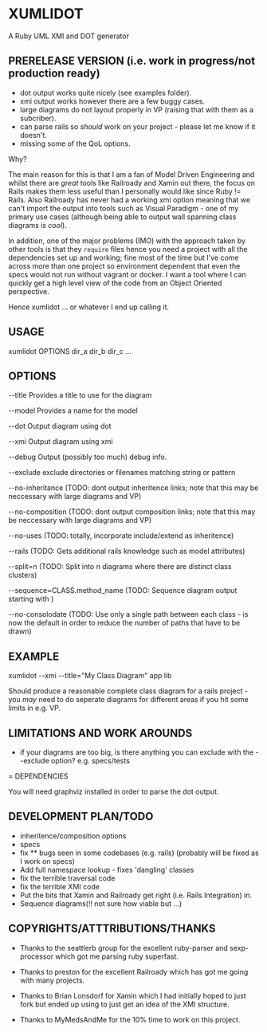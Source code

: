 # XUMLIDOT

A Ruby UML XMI and DOT generator

## PRERELEASE VERSION (i.e. work in progress/not production ready)

- dot output works quite nicely (see examples folder).
- xmi output works however there are a few buggy cases.
- large diagrams do not layout properly in VP (raising that with them as a subcriber).
- can parse rails so *should* work on your project - please let me know if it doesn't.
- missing some of the QoL options.

Why?

The main reason for this is that I am a fan of Model Driven Engineering and
whilst there are *great* tools like Railroady and Xamin out there, the focus on
Rails makes them less useful than I personally would like since Ruby != Rails. Also 
Railroady has never had a working xmi option meaning that we can't import the output
into tools such as Visual Paradigm - one of my primary use cases (although being able
to output wall spanning class diagrams is *cool*).

In addition, one of the major problems (IMO) with the approach taken by other
tools is that they ```require``` files hence you need a project with all the
dependencies set up and working; fine most of the time but I've come across
more than one project so environment dependent that even the specs would not
run without vagrant or docker.  I want a tool where I can quickly get a high
level view of the code from an Object Oriented perspective.

Hence xumlidot ... or whatever I end up calling it.

## USAGE

xumlidot OPTIONS dir_a dir_b dir_c ...

## OPTIONS

  --title Provides a title to use for the diagram

  --model Provides a name for the model

  --dot Output diagram using dot

  --xmi Output diagram using xmi

  --debug Output (possibly too much) debug info.

  --exclude exclude directories or filenames matching string or pattern

  --no-inheritance (TODO: dont output inheritence links; note that this may be
  neccessary with large diagrams and VP)

  --no-composition (TODO: dont output composition links; note that this may be
  neccessary with large diagrams and VP)

  --no-uses (TODO: totally, incorporate include/extend as inheritence)

  --rails (TODO: Gets additional rails knowledge such as model attributes)

  --split=n (TODO: Split into n diagrams where there are distinct class
  clusters)

  --sequence=CLASS.method_name (TODO: Sequence diagram output starting with )

  --no-consolodate (TODO: Use only a single path between each class - is now
  the default in order to reduce the number of paths that have to be drawn)


## EXAMPLE

  xumlidot --xmi --title="My Class Diagram" app lib

Should produce a reasonable complete class diagram for a rails project - you *may* need to do seperate
diagrams for different areas if you hit some limits in e.g. VP.

## LIMITATIONS AND WORK AROUNDS

- if your diagrams are too big, is there anything you can exclude with the --exclude option? e.g. specs/tests

= DEPENDENCIES

You will need graphviz installed in order to parse the dot output.

## DEVELOPMENT PLAN/TODO

- inheritence/composition options
- specs
- fix ** bugs seen in some codebases (e.g. rails) (probably will be fixed as I work on specs)
- Add full namespace lookup - fixes 'dangling' classes
- fix the terrible traversal code
- fix the terrible XMI code
- Put the bits that Xamin and Railroady get right (i.e. Rails Integration) in.
- Sequence diagrams(!! not sure how viable but ...)

## COPYRIGHTS/ATTTRIBUTIONS/THANKS

- Thanks to the seattlerb group for the excellent ruby-parser and sexp-processor which got
me parsing ruby superfast.

- Thanks to preston for the excellent Railroady which has got me going with many projects.

- Thanks to Brian Lonsdorf for Xamin which I had initially hoped to just fork but ended up
using to just get an idea of the XMI structure.

- Thanks to MyMedsAndMe for the 10% time to work on this project.
